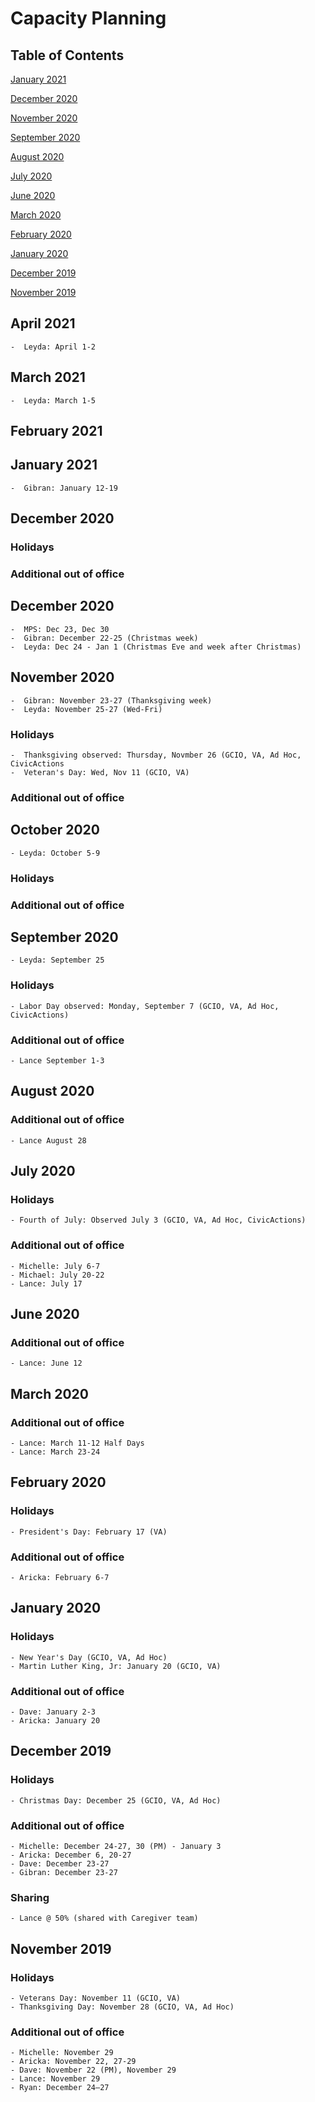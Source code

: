 # Capacity Planning

## Table of Contents

[January 2021](https://github.com/department-of-veterans-affairs/va.gov-team/blob/master/teams/vsa/teams/facility-locator/capacity-planning.md#january-2021)

[December 2020](https://github.com/department-of-veterans-affairs/va.gov-team/blob/master/teams/vsa/teams/facility-locator/capacity-planning.md#december-2020)

[November 2020](https://github.com/department-of-veterans-affairs/va.gov-team/blob/master/teams/vsa/teams/facility-locator/capacity-planning.md#november-2020)

[September 2020](https://github.com/department-of-veterans-affairs/va.gov-team/blob/master/teams/vsa/teams/facility-locator/capacity-planning.md#september-2020)

[August 2020](https://github.com/department-of-veterans-affairs/va.gov-team/blob/master/teams/vsa/teams/facility-locator/capacity-planning.md#august-2020)

[July 2020](https://github.com/department-of-veterans-affairs/va.gov-team/blob/master/teams/vsa/teams/facility-locator/capacity-planning.md#july-2020)

[June 2020](https://github.com/department-of-veterans-affairs/va.gov-team/blob/master/teams/vsa/teams/facility-locator/capacity-planning.md#june-2020)

[March 2020](https://github.com/department-of-veterans-affairs/va.gov-team/blob/master/teams/vsa/teams/facility-locator/capacity-planning.md#march-2020)

[February 2020](https://github.com/department-of-veterans-affairs/va.gov-team/blob/master/teams/vsa/teams/facility-locator/capacity-planning.md#february-2020)

[January 2020](https://github.com/department-of-veterans-affairs/va.gov-team/blob/master/teams/vsa/teams/facility-locator/capacity-planning.md#january-2020)

[December 2019](https://github.com/department-of-veterans-affairs/va.gov-team/blob/master/teams/vsa/teams/facility-locator/capacity-planning.md#december-2019)

[November 2019](https://github.com/department-of-veterans-affairs/va.gov-team/blob/master/teams/vsa/teams/facility-locator/capacity-planning.md#november-2019)

## April 2021
    -  Leyda: April 1-2
   
## March 2021
    -  Leyda: March 1-5

## February 2021

## January 2021
    -  Gibran: January 12-19 

## December 2020
### Holidays
### Additional out of office

## December 2020
    -  MPS: Dec 23, Dec 30
    -  Gibran: December 22-25 (Christmas week)
    -  Leyda: Dec 24 - Jan 1 (Christmas Eve and week after Christmas)

## November 2020
    -  Gibran: November 23-27 (Thanksgiving week)
    -  Leyda: November 25-27 (Wed-Fri)
   
### Holidays
    -  Thanksgiving observed: Thursday, Novmber 26 (GCIO, VA, Ad Hoc, CivicActions 
    -  Veteran's Day: Wed, Nov 11 (GCIO, VA)
    
### Additional out of office

## October 2020
    - Leyda: October 5-9
    
### Holidays
### Additional out of office

## September 2020
    - Leyda: September 25
### Holidays
    - Labor Day observed: Monday, September 7 (GCIO, VA, Ad Hoc, CivicActions)

### Additional out of office
    - Lance September 1-3

## August 2020
### Additional out of office
    - Lance August 28
    
## July 2020
### Holidays
    - Fourth of July: Observed July 3 (GCIO, VA, Ad Hoc, CivicActions)
    
### Additional out of office
    - Michelle: July 6-7
    - Michael: July 20-22
    - Lance: July 17
    
## June 2020
### Additional out of office
    - Lance: June 12
       
## March 2020
### Additional out of office
    - Lance: March 11-12 Half Days
    - Lance: March 23-24

## February 2020
### Holidays
    - President's Day: February 17 (VA)
### Additional out of office
    - Aricka: February 6-7
    
## January 2020
### Holidays
    - New Year's Day (GCIO, VA, Ad Hoc)
    - Martin Luther King, Jr: January 20 (GCIO, VA)
### Additional out of office
    - Dave: January 2-3
    - Aricka: January 20

## December 2019
### Holidays
    - Christmas Day: December 25 (GCIO, VA, Ad Hoc)
### Additional out of office
    - Michelle: December 24-27, 30 (PM) - January 3
    - Aricka: December 6, 20-27
    - Dave: December 23-27
    - Gibran: December 23-27
### Sharing  
    - Lance @ 50% (shared with Caregiver team)

## November 2019
### Holidays
    - Veterans Day: November 11 (GCIO, VA)
    - Thanksgiving Day: November 28 (GCIO, VA, Ad Hoc)
### Additional out of office
    - Michelle: November 29
    - Aricka: November 22, 27-29
    - Dave: November 22 (PM), November 29
    - Lance: November 29
    - Ryan: December 24–27



    


